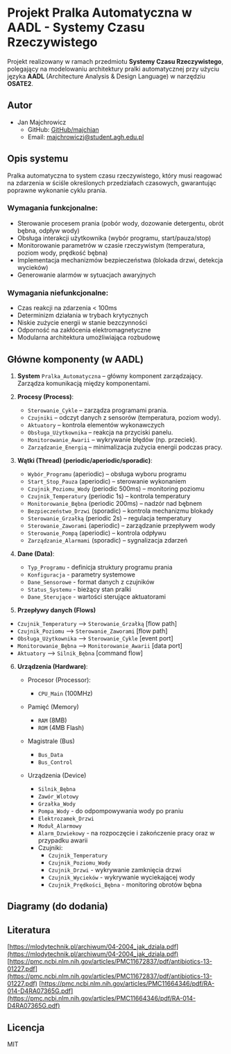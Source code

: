 # Projekt Pralka Automatyczna w AADL - Systemy Czasu Rzeczywistego

Projekt realizowany w ramach przedmiotu **Systemy Czasu Rzeczywistego**, polegający na modelowaniu architektury pralki automatycznej przy użyciu języka **AADL** (Architecture Analysis & Design Language) w narzędziu **OSATE2**.

## Autor
- Jan Majchrowicz
   - GitHub: [GitHub/majchjan](https://github.com/majchjan)  
   - Email: majchrowiczj@student.agh.edu.pl

## Opis systemu
Pralka automatyczna to system czasu rzeczywistego, który musi reagować na zdarzenia w ściśle określonych przedziałach czasowych, gwarantując poprawne wykonanie cyklu prania.

### Wymagania funkcjonalne:
- Sterowanie procesem prania (pobór wody, dozowanie detergentu, obrót bębna, odpływ wody)
- Obsługa interakcji użytkownika (wybór programu, start/pauza/stop)
- Monitorowanie parametrów w czasie rzeczywistym (temperatura, poziom wody, prędkość bębna)
- Implementacja mechanizmów bezpieczeństwa (blokada drzwi, detekcja wycieków)
- Generowanie alarmów w sytuacjach awaryjnych

### Wymagania niefunkcjonalne:
- Czas reakcji na zdarzenia < 100ms
- Determinizm działania w trybach krytycznych
- Niskie zużycie energii w stanie bezczynności
- Odporność na zakłócenia elektromagnetyczne
- Modularna architektura umożliwiająca rozbudowę

## Główne komponenty (w AADL)
1. **System** `Pralka_Automatyczna` – główny komponent zarządzający. Zarządza komunikacją między komponentami.
2. **Procesy (Process)**:
   - `Sterowanie_Cykle` – zarządza programami prania.
   - `Czujniki` – odczyt danych z sensorów (temperatura, poziom wody).
   - `Aktuatory` – kontrola elementów wykonawczych
   - `Obsługa_Użytkownika` – reakcja na przyciski panelu.
   - `Monitorowanie_Awarii` – wykrywanie błędów (np. przeciek).
   - `Zarządzanie_Energią` – minimalizacja zużycia energii podczas pracy.

3. **Wątki (Thread) (periodic/aperiodic/sporadic)**:
   - `Wybór_Programu` (aperiodic) – obsługa wyboru programu
   - `Start_Stop_Pauza` (aperiodic) – sterowanie wykonaniem
   - `Czujnik_Poziomu_Wody` (periodic 500ms) – monitoring poziomu
   - `Czujnik_Temperatury` (periodic 1s) – kontrola temperatury
   - `Monitorowanie_Bębna` (periodic 200ms) – nadzór nad bębnem
   - `Bezpieczeństwo_Drzwi` (sporadic) – kontrola mechanizmu blokady
   - `Sterowanie_Grzałką` (periodic 2s) – regulacja temperatury
   - `Sterowanie_Zaworami` (aperiodic) – zarządzanie przepływem wody
   - `Sterowanie_Pompą` (aperiodic) – kontrola odpływu
   - `Zarządzanie_Alarmami` (sporadic) – sygnalizacja zdarzeń

4. **Dane (Data)**:
   - `Typ_Programu` - definicja struktury programu prania
   - `Konfiguracja` - parametry systemowe
   - `Dane_Sensorowe` - format danych z czujników
   - `Status_Systemu` - bieżący stan pralki
   - `Dane_Sterujące` - wartości sterujące aktuatorami

5. **Przepływy danych (Flows)**

- `Czujnik_Temperatury` --> `Sterowanie_Grzałką` [flow path]
- `Czujnik_Poziomu` --> `Sterowanie_Zaworami` [flow path]
- `Obsługa_Użytkownika` --> `Sterowanie_Cykle` [event port]
- `Monitorowanie_Bębna` --> `Monitorowanie_Awarii` [data port]
- `Aktuatory` --> `Silnik_Bębna` [command flow]

6. **Urządzenia (Hardware)**:
   - Procesor (Processor):
      - `CPU_Main` (100MHz)
   
   - Pamięć (Memory)
      - `RAM` (8MB)
      - `ROM` (4MB Flash)

   - Magistrale (Bus)
      - `Bus_Data`
      - `Bus_Control`

   - Urządzenia (Device)
      - `Silnik_Bębna`
      - `Zawór_Wlotowy`
      - `Grzałka_Wody`
      - `Pompa_Wody` - do odpompowywania wody po praniu
      - `Elektrozamek_Drzwi`
      - `Moduł_Alarmowy`
      - `Alarm_Dzwiekowy` - na rozpoczęcie i zakończenie pracy oraz w przypadku awarii
      - Czujniki:
         - `Czujnik_Temperatury`
         - `Czujnik_Poziomu_Wody`
         - `Czujnik_Drzwi` - wykrywanie zamknięcia drzwi
         - `Czujnik_Wycieków` - wykrywanie wyciekającej wody
         - `Czujnik_Prędkości_Bębna` - monitoring obrotów bębna

## Diagramy (do dodania)

## Literatura
[https://mlodytechnik.pl/archiwum/04-2004_jak_dziala.pdf](https://mlodytechnik.pl/archiwum/04-2004_jak_dziala.pdf)
[https://pmc.ncbi.nlm.nih.gov/articles/PMC11672837/pdf/antibiotics-13-01227.pdf](https://pmc.ncbi.nlm.nih.gov/articles/PMC11672837/pdf/antibiotics-13-01227.pdf)
[https://pmc.ncbi.nlm.nih.gov/articles/PMC11664346/pdf/RA-014-D4RA07365G.pdf](https://pmc.ncbi.nlm.nih.gov/articles/PMC11664346/pdf/RA-014-D4RA07365G.pdf)
## Licencja
MIT
